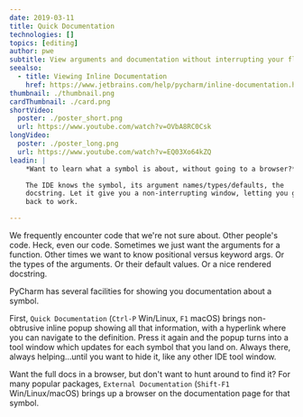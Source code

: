 ```yaml
---
date: 2019-03-11
title: Quick Documentation
technologies: []
topics: [editing]
author: pwe
subtitle: View arguments and documentation without interrupting your flow.
seealso:
  - title: Viewing Inline Documentation
    href: https://www.jetbrains.com/help/pycharm/inline-documentation.html
thumbnail: ./thumbnail.png
cardThumbnail: ./card.png
shortVideo:
  poster: ./poster_short.png
  url: https://www.youtube.com/watch?v=OVbA8RC0Csk
longVideo:
  poster: ./poster_long.png
  url: https://www.youtube.com/watch?v=EQ03Xo64kZQ
leadin: |
    *Want to learn what a symbol is about, without going to a browser?*    

    The IDE knows the symbol, its argument names/types/defaults, the 
    docstring. Let it give you a non-interrupting window, letting you get 
    back to work.

---
```


We frequently encounter code that we're not sure about. Other people's 
code. Heck, even our code. Sometimes we just want the arguments for a 
function. Other times we want to know positional versus keyword args. 
Or the types of the arguments. Or their default values. Or a nice 
rendered docstring.

PyCharm has several facilities for showing you documentation about a 
symbol.

First, `Quick Documentation` (`Ctrl-P` Win/Linux, `F1` macOS) brings 
non-obtrusive inline popup showing all that information, with a hyperlink 
where you can navigate to the definition. Press it again and the popup 
turns into a tool window which updates for each symbol that you land on. 
Always there, always helping...until you want to hide it, like any other 
IDE tool window.

Want the full docs in a browser, but don't want to hunt around to find 
it? For many popular packages, `External Documentation` 
(`Shift-F1` Win/Linux/macOS) brings up a browser on the documentation 
page for that symbol.
